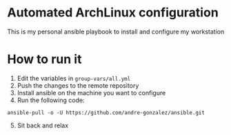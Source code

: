 # Automated ArchLinux configuration
This is my personal ansible playbook to install and configure my workstation


# How to run it
1. Edit the variables in `group-vars/all.yml`
2. Push the changes to the remote repository
3. Install ansible on the machine you want to configure
4. Run the following code:
```
ansible-pull -o -U https://github.com/andre-gonzalez/ansible.git
```
5. Sit back and relax
